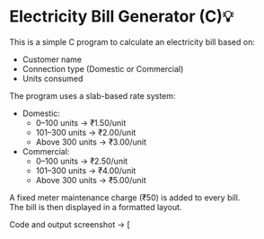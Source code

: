 # Electricity Bill Generator (C)💡

This is a simple C program to calculate an electricity bill based on:
- Customer name
- Connection type (Domestic or Commercial)
- Units consumed

The program uses a slab-based rate system:
- Domestic:
  - 0–100 units → ₹1.50/unit
  - 101–300 units → ₹2.00/unit
  - Above 300 units → ₹3.00/unit
- Commercial:
  - 0–100 units → ₹2.50/unit
  - 101–300 units → ₹4.00/unit
  - Above 300 units → ₹5.00/unit

A fixed meter maintenance charge (₹50) is added to every bill.  
The bill is then displayed in a formatted layout.

Code and output screenshot -> [
